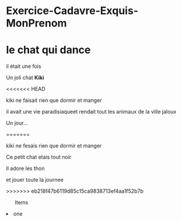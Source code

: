 # Exercice-Cadavre-Exquis-MonPrenom
<h1>le chat qui dance</h1>
<p>il était une fois</p>
<p>Un joli chat <strong>Kiki</strong></p>
<<<<<<< HEAD
<p>kiki ne faisait rien que dormir et manger</p>
<p>il avait une vie paradisiaque</pQ
<p>et rendait tout les animaux de la ville jaloux</p>
<p>Un jour...</p>
=======
<p>kiki ne fesais rien que dormir et manger</p>
<p>Ce petit chat etais tout noir<p>
<p>Il adore les thon<p>
<p>et jouer toute la journee<p>
>>>>>>> eb218f47b6119d85c15ca9838713ef4aa1f52b7b

<ul>Items</ul>
  <li>one</li>

